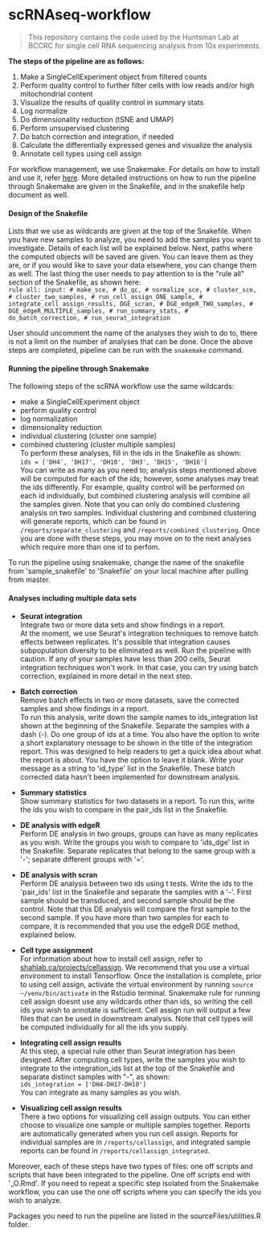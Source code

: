 # scRNAseq-workflow

> This repository contains the code used by the Huntsman Lab at BCCRC for single cell RNA sequencing analysis from 10x experiments.

**The steps of the pipeline are as follows:**  
1. Make a SingleCellExperiment object from filtered counts  
2. Perform quality control to further filter cells with low reads and/or high mitochondrial content  
3. Visualize the results of quality control in summary stats 
4. Log normalize
5. Do dimensionality reduction (tSNE and UMAP) 
6. Perform unsupervised clustering  
7. Do batch correction and integration, if needed  
8. Calculate the differentially expressed genes and visualize the analysis  
9. Annotate cell types using cell assign 

For workflow management, we use Snakemake. For details on how to install and use it, refer <a href="https://snakemake.readthedocs.io/en/stable/" target="_blank">here</a>. More detailed instructions on how to run the pipeline through Snakemake are given in the Snakefile, and in the snakefile help document as well. 

#### Design of the Snakefile  
Lists that we use as wildcards are given at the top of the Snakefile. When you have new samples to analyze, you need to add the samples you want to investigate. Details of each list will be explained below. Next, paths where the computed objects will be saved are given. You can leave them as they are, or if you would like to save your data elsewhere, you can change them as well. The last thing the user needs to pay attention to is the "rule all" section of the Snakefile, as shown here:  
`rule all:
  input:
    # make_sce,
    # do_qc,
    # normalize_sce,
    # cluster_sce,
    # cluster_two_samples,
    # run_cell_assign_ONE_sample,
    # integrate_cell_assign_results,
    DGE_scran,
    # DGE_edgeR_TWO_samples,
    # DGE_edgeR_MULTIPLE_samples,
    # run_summary_stats,
    # do_batch_correction,
    # run_seurat_integration`  

User should uncomment the name of the analyses they wish to do to, there is not a limit on the number of analyses that can be done. Once the above steps are completed, pipeline can be run with the `snakemake` command.  

#### Running the pipeline through Snakemake 
The following steps of the scRNA workflow use the same wildcards:  
- make a SingleCellExperiment object  
- perform quality control  
- log normalization  
- dimensionality reduction  
- individual clustering (cluster one sample)  
- combined clustering (cluster multiple samples)  
To perform these analyses, fill in the ids in the Snakefile as shown:  
`ids = ['DH4', 'DH17', 'DH10', 'DH3', 'DH15', 'DH16']`  
You can write as many as you need to; analysis steps mentioned above will be computed for each of the ids; however, some analyses may treat the ids differently. For example, quality control will be performed on each id individually, but combined clustering analysis will combine all the samples given. Note that you can only do combined clustering analysis on two samples. Individual clustering and combined clustering will generate reports, which can be found in `/reports/separate_clustering` and `/reports/combined_clustering`. Once you are done with these steps, you may move on to the next analyses which require more than one id to perfom.  

To run the pipeline using snakemake, change the name of the snakefile from 'sample_snakefile' to 'Snakefile' on your local machine after pulling from master.  

#### Analyses including multiple data sets  
 - **Seurat integration**  
Integrate two or more data sets and show findings in a report.  
At the moment, we use Seurat's integration techniques to remove batch effects between replicates. It's possible that integration causes subpopulation diversity to be eliminated as well. Run the pipeline with caution. If any of your samples have less than 200 cells, Seurat integration techniques won't work. In that case, you can try using batch correction, explained in more detail in the next step. 
 - **Batch correction**  
Remove batch effects in two or more datasets, save the corrected samples and show findings in a report.  
To run this analysis, write down the sample names to ids_integration list shown at the beginning of the Snakefile. Separate the samples with a dash (-). Do one group of ids at a time. You also have the option to write a short explanatory message to be shown in the title of the integration report. This was designed to help readers to get a quick idea about what the report is about. You have the option to leave it blank. Write your message as a string to 'id_type' list in the Snakefile. These batch corrected data hasn't been implemented for downstream analysis.  
 - **Summary statistics**  
Show summary statistics for two datasets in a report. To run this, write the ids you wish to compare in the pair_ids list in the Snakefile.  
 - **DE analysis with edgeR**  
Perform DE analysis in two groups, groups can have as many replicates as you wish. Write the groups you wish to compare to 'ids_dge' list in the Snakefile. Separate replicates that belong to the same group with a '-'; separate different groups with '='.  
 - **DE analysis with scran**  
Perform DE analysis between two ids using t tests. Write the ids to the 'pair_ids' list in the Snakefile and separate the samples with a '-'. First sample should be transduced, and second sample should be the control. Note that this DE analysis will compare the first sample to the second sample. If you have more than two samples for each to compare, it is recommended that you use the edgeR DGE method, explained below.  
 - **Cell type assignment**  
For information about how to install cell assign, refer to <a href="https://shahlab.ca/projects/cellassign/" target="_blank">shahlab.ca/projects/cellassign</a>. We recommend that you use a virtual environment to install Tensorflow. Once the installation is complete, prior to using cell assign, activate the virtual environment by running `source ~/venv/bin/activate` in the Rstudio terminal. Snakemake rule for running cell assign doesnt use any wildcards other than ids, so writing the cell ids you wish to annotate is sufficient. Cell assign run will output a few files that can be used in downstream analysis. Note that cell types will be computed individually for all the ids you supply.  

 - **Integrating cell assign results**  
At this step, a special rule other than Seurat integration has been designed. After computing cell types, write the samples you wish to integrate to the integration_ids list at the top of the Snakefile and separate distinct samples with "-", as shown:  
`ids_integration = ['DH4-DH17-DH10']`  
You can integrate as many samples as you wish.  

 - **Visualizing cell assign results**  
There a two options for visualizing cell assign outputs. You can either choose to visualize one sample or multiple samples together. Reports are automatically generated when you run cell assign. Reports for individual samples are in `/reports/cellassign`, and integrated sample reports can be found in `/reports/cellassign_integrated`.  

Moreover, each of these steps have two types of files: one off scripts and scripts that have been integrated to the pipeline. One off scripts end with '_O.Rmd'. If you need to repeat a specific step isolated from the Snakemake workflow, you can use the one off scripts where you can specify the ids you wish to analyze.  

Packages you need to run the pipeline are listed in the sourceFiles/utilities.R folder.  

















